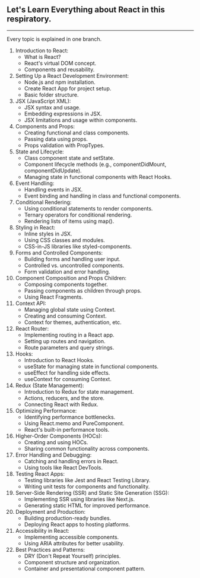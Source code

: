 ## Let's Learn Everything about React in this respiratory.
<hr />
Every topic is explained in one branch. 

<ol>
                <li>
                    Introduction to React:
                    <ul>
                        <li>What is React?</li>
                        <li>React's virtual DOM concept.</li>
                        <li>Components and reusability.</li>
                    </ul>
                </li>
                <li>
                    Setting Up a React Development Environment:
                    <ul>
                        <li>Node.js and npm installation.</li>
                        <li>Create React App for project setup.</li>
                        <li>Basic folder structure.</li>
                    </ul>
                </li>
                <li>
                    JSX (JavaScript XML):
                    <ul>
                        <li>JSX syntax and usage.</li>
                        <li>Embedding expressions in JSX.</li>
                        <li>JSX limitations and usage within components.</li>
                    </ul>
                </li>
                <li>
                    Components and Props:
                    <ul>
                        <li>Creating functional and class components.</li>
                        <li>Passing data using props.</li>
                        <li>Props validation with PropTypes.</li>
                    </ul>
                </li>
                <li>
                    State and Lifecycle:
                    <ul>
                        <li>Class component state and setState.</li>
                        <li>Component lifecycle methods (e.g., componentDidMount, componentDidUpdate).</li>
                        <li>Managing state in functional components with React Hooks.</li>
                    </ul>
                </li>
                <li>
                    Event Handling:
                    <ul>
                        <li>Handling events in JSX.</li>
                        <li>Event binding and handling in class and functional components.</li>
                    </ul>
                </li>
                <li>
                    Conditional Rendering:
                    <ul>
                        <li>Using conditional statements to render components.</li>
                        <li>Ternary operators for conditional rendering.</li>
                        <li>Rendering lists of items using map().</li>
                    </ul>
                </li>
                <li>
                    Styling in React:
                    <ul>
                        <li>Inline styles in JSX.</li>
                        <li>Using CSS classes and modules.</li>
                        <li>CSS-in-JS libraries like styled-components.</li>
                    </ul>
                </li>
                <li>
                    Forms and Controlled Components:
                    <ul>
                        <li>Building forms and handling user input.</li>
                        <li>Controlled vs. uncontrolled components.</li>
                        <li>Form validation and error handling.</li>
                    </ul>
                </li>
                <li>
                    Component Composition and Props Children:
                    <ul>
                        <li>Composing components together.</li>
                        <li>Passing components as children through props.</li>
                        <li>Using React Fragments.</li>
                    </ul>
                </li>
                <li>
                    Context API:
                    <ul>
                        <li>Managing global state using Context.</li>
                        <li>Creating and consuming Context.</li>
                        <li>Context for themes, authentication, etc.</li>
                    </ul>
                </li>
                <li>
                    React Router:
                    <ul>
                        <li>Implementing routing in a React app.</li>
                        <li>Setting up routes and navigation.</li>
                        <li>Route parameters and query strings.</li>
                    </ul>
                </li>
                <li>
                    Hooks:
                    <ul>
                        <li>Introduction to React Hooks.</li>
                        <li>useState for managing state in functional components.</li>
                        <li>useEffect for handling side effects.</li>
                        <li>useContext for consuming Context.</li>
                    </ul>
                </li>
                <li>
                    Redux (State Management):
                    <ul>
                        <li>Introduction to Redux for state management.</li>
                        <li>Actions, reducers, and the store.</li>
                        <li>Connecting React with Redux.</li>
                    </ul>
                </li>
                <li>
                    Optimizing Performance:
                    <ul>
                        <li>Identifying performance bottlenecks.</li>
                        <li>Using React.memo and PureComponent.</li>
                        <li>React's built-in performance tools.</li>
                    </ul>
                </li>
                <li>
                    Higher-Order Components (HOCs):
                    <ul>
                        <li>Creating and using HOCs.</li>
                        <li>Sharing common functionality across components.</li>
                    </ul>
                </li>
                <li>
                    Error Handling and Debugging:
                    <ul>
                        <li>Catching and handling errors in React.</li>
                        <li>Using tools like React DevTools.</li>
                    </ul>
                </li>
                <li>
                    Testing React Apps:
                    <ul>
                        <li>Testing libraries like Jest and React Testing Library.</li>
                        <li>Writing unit tests for components and functionality.</li>
                    </ul>
                </li>
                <li>
                    Server-Side Rendering (SSR) and Static Site Generation (SSG):
                    <ul>
                        <li>Implementing SSR using libraries like Next.js.</li>
                        <li>Generating static HTML for improved performance.</li>
                    </ul>
                </li>
                <li>
                    Deployment and Production:
                    <ul>
                        <li>Building production-ready bundles.</li>
                        <li>Deploying React apps to hosting platforms.</li>
                    </ul>
                </li>
                <li>
                    Accessibility in React:
                    <ul>
                        <li>Implementing accessible components.</li>
                        <li>Using ARIA attributes for better usability.</li>
                    </ul>
                </li>
                <li>
                    Best Practices and Patterns:
                    <ul>
                        <li>DRY (Don't Repeat Yourself) principles.</li>
                        <li>Component structure and organization.</li>
                        <li>Container and presentational component pattern.</li>
                    </ul>
                </li>
            </ol>


